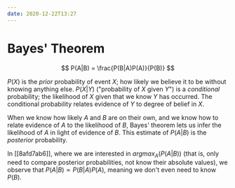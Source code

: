 ```yaml
---
date: 2020-12-22T13:27
---
```


# Bayes' Theorem

$$
P(A|B) = \frac{P(B|A)P(A)}{P(B)}
$$

$P(X)$ is the _prior_ probability of event $X$; how likely we believe it to be
without knowing anything else. $P(X|Y)$ ("probability of $X$ given $Y$") is a
_conditional_ probability; the likelihood of $X$ given that we know $Y$ has
occurred. The conditional probability relates evidence of $Y$ to degree of
belief in $X$.

When we know how likely $A$ and $B$ are on their own, and we know how to relate
evidence of $A$ to the likelihood of $B$, Bayes' theorem lets us infer the
likelihood of $A$ in light of evidence of $B$. This estimate of $P(A|B)$ is the
_posterior_ probability.

In [[8afd7ab6]], where we are interested in $argmax_{A}(P(A|B))$ (that is, only
need to compare posterior probabilities, not know their absolute values), we
observe that $P(A|B) \propto P(B|A)P(A)$, meaning we don't even need to know
$P(B)$.
